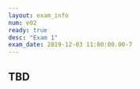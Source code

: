 ```yaml
---
layout: exam_info
num: e02
ready: true
desc: "Exam 1"
exam_date: 2019-12-03 11:00:00.00-7
---
```


## TBD
